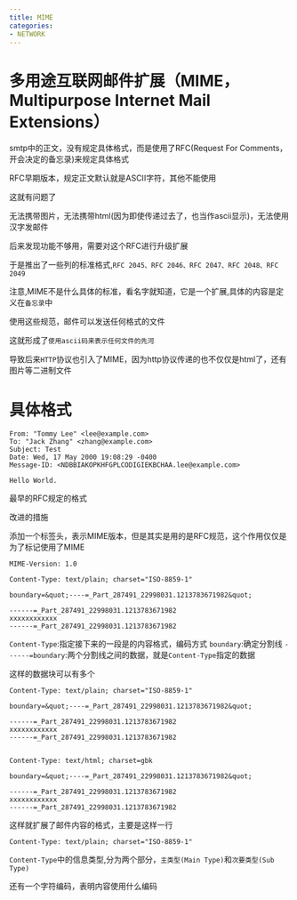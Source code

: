 ```yaml
---
title: MIME
categories:
- NETWORK
---
```


# 多用途互联网邮件扩展（MIME，Multipurpose Internet Mail Extensions）

smtp中的正文，没有规定具体格式，而是使用了RFC(Request For Comments，开会决定的备忘录)来规定具体格式

RFC早期版本，规定正文默认就是ASCII字符，其他不能使用

这就有问题了

无法携带图片，无法携带html(因为即使传递过去了，也当作ascii显示)，无法使用汉字发邮件


后来发现功能不够用，需要对这个RFC进行升级扩展

于是推出了一些列的标准格式,`RFC 2045、RFC 2046、RFC 2047、RFC 2048、RFC 2049`

注意,MIME不是什么具体的标准，看名字就知道，它是一个扩展,具体的内容是定义在`备忘录`中

使用这些规范，邮件可以发送任何格式的文件

这就形成了`使用ascii码来表示任何文件的先河`

导致后来`HTTP`协议也引入了MIME，因为http协议传递的也不仅仅是html了，还有图片等二进制文件




# 具体格式

```
From: "Tommy Lee" <lee@example.com>
To: "Jack Zhang" <zhang@example.com>
Subject: Test
Date: Wed, 17 May 2000 19:08:29 -0400
Message-ID: <NDBBIAKOPKHFGPLCODIGIEKBCHAA.lee@example.com>

Hello World.
```
最早的RFC规定的格式

改进的措施

添加一个标签头，表示MIME版本，但是其实是用的是RFC规范，这个作用仅仅是为了标记使用了MIME
```
MIME-Version: 1.0
```

```
Content-Type: text/plain; charset="ISO-8859-1"

boundary=&quot;----=_Part_287491_22998031.1213783671982&quot;

------=_Part_287491_22998031.1213783671982
xxxxxxxxxxxx
------=_Part_287491_22998031.1213783671982
```

`Content-Type`:指定接下来的一段是的内容格式，编码方式
`boundary`:确定分割线
`------=boundary`:两个分割线之间的数据，就是`Content-Type`指定的数据

这样的数据块可以有多个

```
Content-Type: text/plain; charset="ISO-8859-1"

boundary=&quot;----=_Part_287491_22998031.1213783671982&quot;

------=_Part_287491_22998031.1213783671982
xxxxxxxxxxxx
------=_Part_287491_22998031.1213783671982


Content-Type: text/html; charset=gbk

boundary=&quot;----=_Part_287491_22998031.1213783671982&quot;

------=_Part_287491_22998031.1213783671982
xxxxxxxxxxxx
------=_Part_287491_22998031.1213783671982
```

这样就扩展了邮件内容的格式，主要是这样一行

```
Content-Type: text/plain; charset="ISO-8859-1"
```
`Content-Type`中的信息类型,分为两个部分，`主类型(Main Type)`和`次要类型(Sub Type)`

还有一个字符编码，表明内容使用什么编码